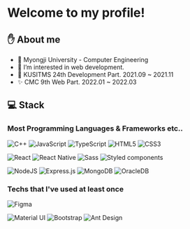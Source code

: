 # Welcome to my profile!

## ✋ About me
- 🏫 Myongji University - Computer Engineering
- 👀 I’m interested in web development.
- 🌟 KUSITMS 24th Development Part. 2021.09 ~ 2021.11
- ✨ CMC 9th Web Part. 2022.01 ~ 2022.03 


## 💻 Stack

### Most Programming Languages & Frameworks etc..

![C++](https://img.shields.io/badge/c++-%2300599C.svg?style=for-the-badge&logo=c%2B%2B&logoColor=white)
![JavaScript](https://img.shields.io/badge/javascript-%23323330.svg?style=for-the-badge&logo=javascript&logoColor=%23F7DF1E)
![TypeScript](https://img.shields.io/badge/typescript-%23007ACC.svg?style=for-the-badge&logo=typescript&logoColor=white)
![HTML5](https://img.shields.io/badge/html5-%23E34F26.svg?style=for-the-badge&logo=html5&logoColor=white)
![CSS3](https://img.shields.io/badge/css3-%231572B6.svg?style=for-the-badge&logo=css3&logoColor=white)

![React](https://img.shields.io/badge/react-%2320232a.svg?style=for-the-badge&logo=react&logoColor=%2361DAFB)
![React Native](https://img.shields.io/badge/React_Native-20232A?style=for-the-badge&logo=react&logoColor=61DAFB)
![Sass](https://img.shields.io/badge/Sass-CC6699.svg?style=for-the-badge&logo=Sass&logoColor=white)
![Styled components](https://img.shields.io/badge/styled--components-DB7093?style=for-the-badge&logo=styled-components&logoColor=white)

![NodeJS](https://img.shields.io/badge/node.js-%2343853D.svg?style=for-the-badge&logo=node.js&logoColor=white)
![Express.js](https://img.shields.io/badge/express.js-%23404d59.svg?style=for-the-badge&logo=express&logoColor=%2361DAFB)
![MongoDB](https://img.shields.io/badge/MongoDB-47A248?style=for-the-badge&logo=MongoDB&logoColor=white)
![OracleDB](https://img.shields.io/badge/OracleDB-d6797b?style=for-the-badge&logo=Oracle&logoColor=e63338)


### Techs that I've used at least once

![Figma](https://img.shields.io/badge/figma-%23F24E1E.svg?style=for-the-badge&logo=figma&logoColor=white)

![Material UI](https://img.shields.io/badge/MaterialUI-%230095D5.svg?style=for-the-badge&logo=MUI&logoColor=blue)
![Bootstrap](https://img.shields.io/badge/bootstrap-7952B3.svg?style=for-the-badge&logo=bootstrap&logoColor=white)
![Ant Design](https://img.shields.io/badge/AntDesign-0170FE.svg?style=for-the-badge&logo=AntDesign&logoColor=white)


